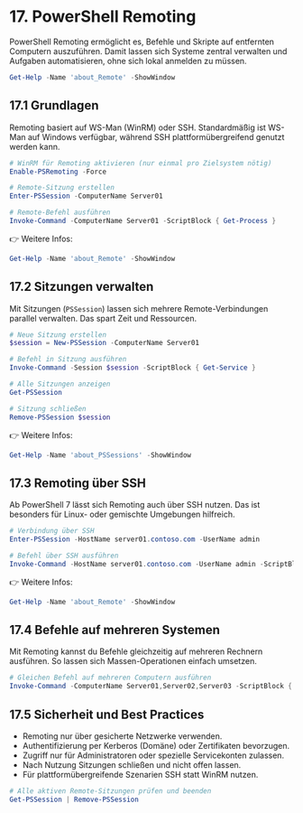 # 17. PowerShell Remoting

PowerShell Remoting ermöglicht es, Befehle und Skripte auf entfernten Computern auszuführen. Damit lassen sich Systeme zentral verwalten und Aufgaben automatisieren, ohne sich lokal anmelden zu müssen.

```powershell
Get-Help -Name 'about_Remote' -ShowWindow
```

## 17.1 Grundlagen

Remoting basiert auf WS-Man (WinRM) oder SSH. Standardmäßig ist WS-Man auf Windows verfügbar, während SSH plattformübergreifend genutzt werden kann.

```powershell
# WinRM für Remoting aktivieren (nur einmal pro Zielsystem nötig)
Enable-PSRemoting -Force

# Remote-Sitzung erstellen
Enter-PSSession -ComputerName Server01

# Remote-Befehl ausführen
Invoke-Command -ComputerName Server01 -ScriptBlock { Get-Process }
```

👉 Weitere Infos:

```powershell
Get-Help -Name 'about_Remote' -ShowWindow
```

## 17.2 Sitzungen verwalten

Mit Sitzungen (`PSSession`) lassen sich mehrere Remote-Verbindungen parallel verwalten. Das spart Zeit und Ressourcen.

```powershell
# Neue Sitzung erstellen
$session = New-PSSession -ComputerName Server01

# Befehl in Sitzung ausführen
Invoke-Command -Session $session -ScriptBlock { Get-Service }

# Alle Sitzungen anzeigen
Get-PSSession

# Sitzung schließen
Remove-PSSession $session
```

👉 Weitere Infos:

```powershell
Get-Help -Name 'about_PSSessions' -ShowWindow
```

## 17.3 Remoting über SSH

Ab PowerShell 7 lässt sich Remoting auch über SSH nutzen. Das ist besonders für Linux- oder gemischte Umgebungen hilfreich.

```powershell
# Verbindung über SSH
Enter-PSSession -HostName server01.contoso.com -UserName admin

# Befehl über SSH ausführen
Invoke-Command -HostName server01.contoso.com -UserName admin -ScriptBlock { hostname }
```

👉 Weitere Infos:

```powershell
Get-Help -Name 'about_Remote' -ShowWindow
```

## 17.4 Befehle auf mehreren Systemen

Mit Remoting kannst du Befehle gleichzeitig auf mehreren Rechnern ausführen. So lassen sich Massen-Operationen einfach umsetzen.

```powershell
# Gleichen Befehl auf mehreren Computern ausführen
Invoke-Command -ComputerName Server01,Server02,Server03 -ScriptBlock { Get-ComputerInfo }
```

## 17.5 Sicherheit und Best Practices

* Remoting nur über gesicherte Netzwerke verwenden.
* Authentifizierung per Kerberos (Domäne) oder Zertifikaten bevorzugen.
* Zugriff nur für Administratoren oder spezielle Servicekonten zulassen.
* Nach Nutzung Sitzungen schließen und nicht offen lassen.
* Für plattformübergreifende Szenarien SSH statt WinRM nutzen.

```powershell
# Alle aktiven Remote-Sitzungen prüfen und beenden
Get-PSSession | Remove-PSSession
```
